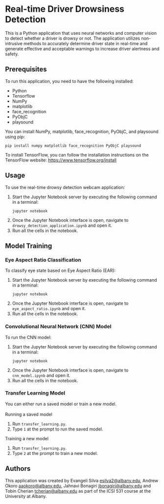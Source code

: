 # Real-time Driver Drowsiness Detection

This is a Python application that uses neural networks and computer vision to detect whether a driver is drowsy or not. The application utilizes non-intrusive methods to accurately determine driver state in real-time and generate effective and acceptable warnings to increase driver alertness and safety.

## Prerequisites

To run this application, you need to have the following installed:

* Python
* Tensorflow
* NumPy
* matplotlib
* face_recognition
* PyObjC
* playsound

You can install NumPy, matplotlib, face_recognition, PyObjC, and playsound using pip:
```
pip install numpy matplotlib face_recognition PyObjC playsound

```
To install TensorFlow, you can follow the installation instructions on the TensorFlow website: https://www.tensorflow.org/install

## Usage 

To use the real-time drowsy detection webcam application:
1. Start the Jupyter Notebook server by executing the following command in a terminal:
    ```
    jupyter notebook
    ```
2. Once the Jupyter Notebook interface is open, navigate to `drowsy_detection_application.ipynb` and open it. 
3. Run all the cells in the notebook.
 
## Model Training
### Eye Aspect Ratio Classification
To classify eye state based on Eye Aspect Ratio (EAR):
1. Start the Jupyter Notebook server by executing the following command in a terminal:
    ```
    jupyter notebook
    ```
2. Once the Jupyter Notebook interface is open, navigate to `eye_aspect_ratio.ipynb` and open it. 
3. Run all the cells in the notebook.

### Convolutional Neural Network (CNN) Model
To run the CNN model:
1. Start the Jupyter Notebook server by executing the following command in a terminal:
    ```
    jupyter notebook
    ```
2. Once the Jupyter Notebook interface is open, navigate to `cnn_model.ipynb` and open it. 
3. Run all the cells in the notebook.

### Transfer Learning Model
You can either run a saved model or train a new model.<br><br>
Running a saved model
1. Run `transfer_learning.py`.
2. Type `1` at the prompt to run the saved model.

Training a new model

1. Run `transfer_learning.py`.
2. Type `2` at the prompt to train a new model.
 
 ## Authors
This application was created by Evangeli Silva [esilva2@albany.edu](esilva2@albany.edu), Andrew Okoro [aaokoro@albany.edu](aaokoro@albany.edu), Jahnavi Bonagiri [jbonagiri@albany.edu](jbonagiri@albany.edu) and Tobin Cherian [tcherian@albany.edu](tcherian@albany.edu) as part of the ICSI 531 course at the University at Albany.
